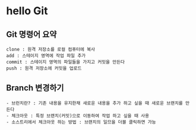 # hello Git

## Git 명령어 요약
    clone : 원격 저장소를 로컬 컴퓨터에 복사
    add : 스테이지 영역에 작업 파일 추가
    commit : 스테이지 영역의 파일들을 가지고 커밋을 만든다
    push : 원격 저장소에 커밋을 업로드

## Branch 변경하기
    - 브런치란? : 기존 내용을 유지한채 새로운 내용을 추가 하고 싶을 때 새로운 브랜치를 만든다
    - 체크아웃 : 특정 브랜치(커밋)으로 이동하여 작업 하고 싶을 때 사용
    - 소스트리에서 체크아웃 하는 방법 : 브랜치의 일므을 더블 클릭하면 가능
